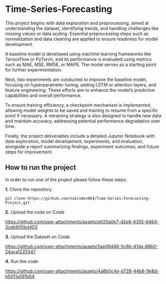 # Time-Series-Forecasting
This project begins with data exploration and preprocessing, aimed at understanding the dataset, identifying trends, and handling challenges like missing values or data scaling. Essential preprocessing steps such as normalization and data cleaning are applied to ensure readiness for model development.

A baseline model is developed using machine learning frameworks like TensorFlow or PyTorch, and its performance is evaluated using metrics such as MAE, MSE, RMSE, or MAPE. The model serves as a starting point for further experimentation.

Next, two experiments are conducted to improve the baseline model, focusing on hyperparameter tuning, adding LSTM or attention layers, and feature engineering. These efforts aim to enhance the model’s predictive capabilities and overall performance.

To ensure training efficiency, a checkpoint mechanism is implemented, allowing model weights to be saved and training to resume from a specific point if necessary. A retraining strategy is also designed to handle new data and maintain accuracy, addressing potential performance degradation over time.

Finally, the project deliverables include a detailed Jupyter Notebook with data exploration, model development, experiments, and evaluation, alongside a report summarizing findings, experiment outcomes, and future steps for improvement.

## How to run the project

In order to run one of the project please follow these steps:

**1.** Clone the  repository

```
git clone https://github.com/nimradev064/Time-Series-Forecasting-Project.git
```
**2.** Upload the code on Colab 
<br>


https://github.com/user-attachments/assets/e020a0e7-d2e8-4355-8464-2ceb900bd403

**3.** Upload the Dataset on Colab
<br>

https://github.com/user-attachments/assets/5ae09446-5c8b-41da-88b0-24aca1225347

**4.** Run the code 
<br>

https://github.com/user-attachments/assets/4a8b0c4e-d728-44b8-9e8d-b5011a091b54




